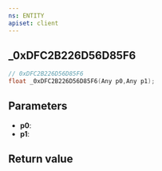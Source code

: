 ```yaml
---
ns: ENTITY
apiset: client
---
```

## _0xDFC2B226D56D85F6

```c
// 0xDFC2B226D56D85F6
float _0xDFC2B226D56D85F6(Any p0,Any p1);
```


## Parameters
* **p0**:
* **p1**:

## Return value